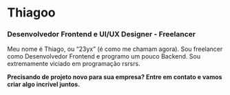 # Thiagoo

### Desenvolvedor Frontend e UI/UX Designer - Freelancer

Meu nome é Thiago, ou “23yx” (é como me chamam agora). Sou freelancer como Desenvolvedor Frontend e programo um pouco Backend. Sou extremamente viciado em programação rsrsrs.

**Precisando de projeto novo para sua empresa? Entre em contato e vamos criar algo incrível juntos.**
